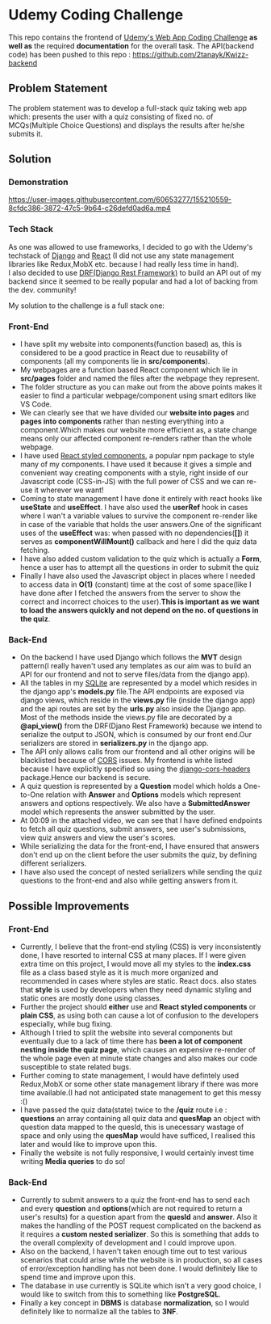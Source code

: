 # Udemy Coding Challenge 
This repo contains the frontend of [Udemy's Web App Coding Challenge](https://github.com/udemy/coding-challenge) **as well as** the required **documentation** for the overall task.
The API(backend code) has been pushed to this repo : https://github.com/2tanayk/Kwizz-backend

## Problem Statement
The problem statement was to develop a full-stack quiz taking web app which: presents the user with a quiz consisting of fixed no. of MCQs(Multiple Choice Questions) and displays the results after he/she submits it.

## Solution

### Demonstration
https://user-images.githubusercontent.com/60653277/155210559-8cfdc386-3872-47c5-9b64-c26defd0ad6a.mp4

### Tech Stack
As one was allowed to use frameworks, I decided to go with the Udemy's techstack of [Django](https://www.djangoproject.com/) and [React](https://reactjs.org/) (I did not use any state management libraries like Redux,MobX etc. because I had really less time in hand). <br/>
I also decided to use [DRF(Django Rest Framework)](https://www.django-rest-framework.org/) to build an API out of my backend since it seemed to be really popular and had a lot of backing from the dev. community!

My solution to the challenge is a full stack one:
### Front-End 
- I have split my website into components(function based) as, this is considered to be a good practice in React due to reusability of components (all my components lie in **src/components**).
- My webpages are a function based React component which lie in **src/pages** folder and named the files after the webpage they represent. 
- The folder structure as you can make out from the above points makes it easier to find a particular webpage/component using smart editors like VS Code.
- We can clearly see that we have divided our **website into pages** and **pages into components** rather than nesting everything into a component.Which makes our website more efficient as, a state change means only our affected component re-renders rather than the whole webpage.
- I have used [React styled components](https://www.styled-components.com/), a popular npm package to style many of my components. I have used it because it gives a simple and convenient way creating components with a style, right inside of our Javascript code (CSS-in-JS) with the full power of CSS and we can re-use it wherever we want! 
- Coming to state management I have done it entirely with react hooks like **useState** and **useEffect**. I have also used the **userRef** hook in cases where I wan't a variable values to survive the component re-render like in case of the variable that holds the user answers.One of the significant uses of the **useEffect** was: when passed with no dependencies(**[]**) it serves as **componentWillMount()** callback and here I did the quiz data fetching.
- I have also added custom validation to the quiz which is actually a **Form**, hence a user has to attempt all the questions in order to submit the quiz
- Finally I have also used the Javascript object in places where I needed to access data in **O(1)** (constant) time at the cost of some space(like I have done after I fetched the answers from the server to show the correct and incorrect choices to the user).**This is important as we want to load the answers quickly and not depend on the no. of questions in the quiz**.

### Back-End
- On the backend I have used Django which follows the **MVT** design pattern(I really haven't used any templates as our aim was to build an API for our frontend and not to serve files/data from the django app).
- All the tables in my [SQLite](https://www.sqlite.org/index.html) are represented by a model which resides in the django app's **models.py** file.The API endpoints are exposed via django views, which reside in the **views.py** file (inside the django app) and the api routes are set by the **urls.py** also inside the Django app. Most of the methods inside the views.py file are decorated by a **@api_view()** from the DRF(Djano Rest Framework) because we intend to serialize the output to JSON, which is consumed by our front end.Our serializers are stored in **serializers.py** in the django app.
- The API only allows calls from our frontend and all other origins will be blacklisted because of [CORS](https://developer.mozilla.org/en-US/docs/Web/HTTP/CORS) issues. My frontend is white listed because I have explicitly specified so using the [django-cors-headers](https://pypi.org/project/django-cors-headers/) package.Hence our backend is secure.
- A quiz question is represented by a **Question** model which holds a One-to-One relation with **Answer** and **Options** models which represent answers and options respectively. We also have a **SubmittedAnswer** model which represents the answer submitted by the user.
- At 00:09 in the attached video, we can see that I have defined endpoints to fetch all quiz questions, submit answers, see user's submissions, view quiz answers and view the user's scores.
- While serializing the data for the front-end, I have ensured that answers don't end up on the client before the user submits the quiz, by defining different serializers.
- I have also used the concept of nested serializers while sending the quiz questions to the front-end and also while getting answers from it. 

## Possible Improvements
### Front-End
-  Currently, I believe that the front-end styling (CSS) is very inconsistently done, I have resorted to internal CSS at many places. If I were given extra time on this project, I would move all my styles to the **index.css** file as a class based style as it is much more organized and recommended in cases where styles are static. React docs. also states that **style** is used by developers when they need dynamic styling and static ones are mostly done using classes. 
-  Further the project should **either** use and **React styled components** or **plain CSS**, as using both can cause a lot of confusion to the developers especially, while bug fixing.
-  Although I tried to split the website into several components but eventually due to a lack of time there has **been a lot of component nesting inside the quiz page**, which causes an expensive re-render of the whole page even at minute state changes and also makes our code susceptible to state related bugs.
-  Further coming to state management, I would have defintely used Redux,MobX or some other state management library if there was more time available.(I had not anticipated state management to get this messy :()
-  I have passed the quiz data(state) twice to the **/quiz** route i.e : **questions** an array containing all quiz data and **quesMap** an object with question data mapped to the quesId, this is unecessary wastage of space and only using the **quesMap** would have sufficed, I realised this later and would like to improve upon this.
- Finally the website is not fully responsive, I would certainly invest time writing **Media queries** to do so!

### Back-End
- Currently to submit answers to a quiz the front-end has to send each and every **question** and **options**(which are not required to return a user's results) for a question apart from the **quesId** and **answer**. Also it makes the handling of the POST request complicated on the backend as it requires a **custom nested serializer**. So this is something that adds to the overall complexity of development and I could improve upon.
- Also on the backend, I haven't taken enough time out to test various scenarios that could arise while the website is in production, so all cases of error/exception handling has not been done. I would definitely like to spend time and improve upon this.
- The database in use currently is SQLite which isn't a very good choice, I would like to switch from this to something like **PostgreSQL**.
- Finally a key concept in **DBMS** is database **normalization**, so I would definitely like to normalize all the tables to **3NF**.




